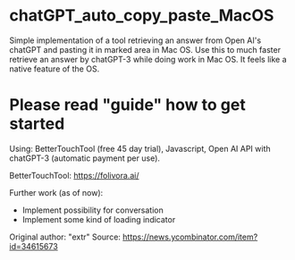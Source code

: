 # chatGPT_auto_copy_paste_MacOS
Simple implementation of a tool retrieving an answer from Open AI's chatGPT and pasting it in marked area in Mac OS. Use this to much faster retrieve an answer by chatGPT-3 while doing work in Mac OS. It feels like a native feature of the OS. 

# Please read "guide" how to get started

Using: BetterTouchTool (free 45 day trial), Javascript, Open AI API with chatGPT-3 (automatic payment per use).

BetterTouchTool: https://folivora.ai/

Further work (as of now):
* Implement possibility for conversation 
* Implement some kind of loading indicator

Original author: "extr"
Source: https://news.ycombinator.com/item?id=34615673
